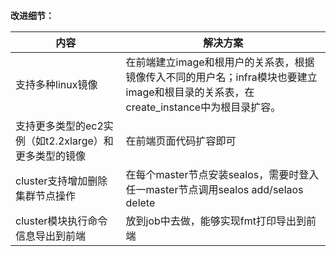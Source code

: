 **改进细节：**

| 内容                                                  | 解决方案                                                     |
| ----------------------------------------------------- | ------------------------------------------------------------ |
| 支持多种linux镜像                                     | 在前端建立image和根用户的关系表，根据镜像传入不同的用户名；infra模块也要建立image和根目录的关系表，在create_instance中为根目录扩容。 |
| 支持更多类型的ec2实例（如t2.2xlarge）和更多类型的镜像 | 在前端页面代码扩容即可                                       |
| cluster支持增加删除集群节点操作                       | 在每个master节点安装sealos，需要时登入任一master节点调用sealos add/selaos delete |
| cluster模块执行命令信息导出到前端                     | 放到job中去做，能够实现fmt打印导出到前端                     |